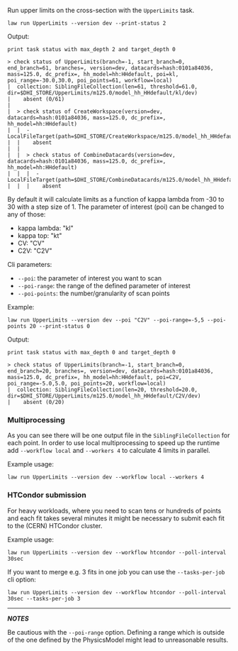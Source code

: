 Run upper limits on the cross-section with the `UpperLimits` task.

```shell
law run UpperLimits --version dev --print-status 2
```
Output:
```shell
print task status with max_depth 2 and target_depth 0

> check status of UpperLimits(branch=-1, start_branch=0, end_branch=61, branches=, version=dev, datacards=hash:0101a84036, mass=125.0, dc_prefix=, hh_model=hh:HHdefault, poi=kl, poi_range=-30.0,30.0, poi_points=61, workflow=local)
|  collection: SiblingFileCollection(len=61, threshold=61.0, dir=$DHI_STORE/UpperLimits/m125.0/model_hh_HHdefault/kl/dev)
|    absent (0/61)
|
|  > check status of CreateWorkspace(version=dev, datacards=hash:0101a84036, mass=125.0, dc_prefix=, hh_model=hh:HHdefault)
|  |  - LocalFileTarget(path=$DHI_STORE/CreateWorkspace/m125.0/model_hh_HHdefault/dev/workspace.root)
|  |    absent
|  |
|  |  > check status of CombineDatacards(version=dev, datacards=hash:0101a84036, mass=125.0, dc_prefix=, hh_model=hh:HHdefault)
|  |  |  - LocalFileTarget(path=$DHI_STORE/CombineDatacards/m125.0/model_hh_HHdefault/dev/datacard.txt)
|  |  |    absent
```
By default it will calculate limits as a function of kappa lambda from -30 to 30 with a step size of 1.
The parameter of interest (poi) can be changed to any of those:

- kappa lambda: "kl"
- kappa top: "kt"
- CV: "CV"
- C2V: "C2V"

Cli parameters:

- `--poi`: the parameter of interest you want to scan
- `--poi-range`: the range of the defined parameter of interest
- `--poi-points`: the number/granularity of scan points

Example:
```shell
law run UpperLimits --version dev --poi "C2V" --poi-range=-5,5 --poi-points 20 --print-status 0
```
Output:
```shell
print task status with max_depth 0 and target_depth 0

> check status of UpperLimits(branch=-1, start_branch=0, end_branch=20, branches=, version=dev, datacards=hash:0101a84036, mass=125.0, dc_prefix=, hh_model=hh:HHdefault, poi=C2V, poi_range=-5.0,5.0, poi_points=20, workflow=local)
|  collection: SiblingFileCollection(len=20, threshold=20.0, dir=$DHI_STORE/UpperLimits/m125.0/model_hh_HHdefault/C2V/dev)
|    absent (0/20)
```

### Multiprocessing
As you can see there will be one output file in the `SiblingFileCollection` for each point. In order to use local multiprocessing to speed up the runtime add `--workflow local` and `--workers 4` to calculate 4 limits in parallel.

Example usage:
```shell
law run UpperLimits --version dev --workflow local --workers 4
```


### HTCondor submission
For heavy workloads, where you need to scan tens or hundreds of points and each fit takes several minutes it might be necessary to submit each fit to the (CERN) HTCondor cluster.

Example usage:
```shell
law run UpperLimits --version dev --workflow htcondor --poll-interval 30sec
```

If you want to merge e.g. 3 fits in one job you can use the `--tasks-per-job` cli option:
```shell
law run UpperLimits --version dev --workflow htcondor --poll-interval 30sec --tasks-per-job 3
```

---
**_NOTES_**

Be cautious with the `--poi-range` option. Defining a range which is outside of the one defined by the PhysicsModel might lead to unreasonable results.
